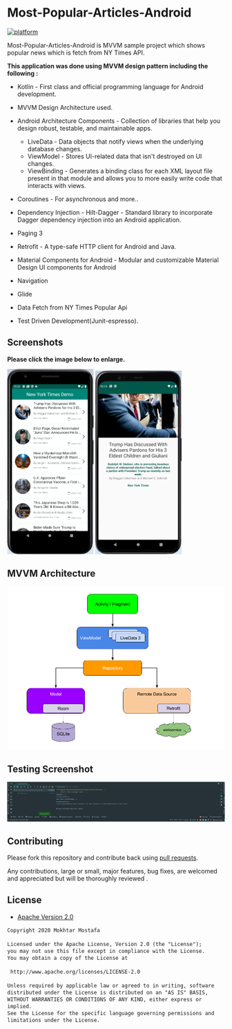 # Most-Popular-Articles-Android
[![platform](https://img.shields.io/badge/platform-Android-yellow.svg)](https://www.android.com)


Most-Popular-Articles-Android is MVVM sample project which shows popular news which is fetch from NY Times API.

**This application was done using MVVM design pattern including the following :**

- Kotlin - First class and official programming language for Android development.
- MVVM Design Architecture used.
- Android Architecture Components - Collection of libraries that help you design robust, testable, and maintainable apps.
  -  LiveData - Data objects that notify views when the underlying database changes.
  -  ViewModel - Stores UI-related data that isn't destroyed on UI changes.
  -  ViewBinding - Generates a binding class for each XML layout file present in that module and allows you to more easily write code that interacts with views.

- Coroutines - For asynchronous and more..
- Dependency Injection -
  Hilt-Dagger - Standard library to incorporate Dagger dependency injection into an Android application.
- Paging 3
- Retrofit - A type-safe HTTP client for Android and Java.
- Material Components for Android - Modular and customizable Material Design UI components for Android
- Navigation
- Glide
- Data Fetch from NY Times Popular Api
- Test Driven Development(Junit-espresso).



## Screenshots

**Please click the image below to enlarge.**


<p>
<img src="snapshotMaster.png" width="200"/>
<img src="snapshotDetail.png" width="200"/>
</p>



## MVVM Architecture


<img src="mvvmArchitecture.png"/>



##  Testing Screenshot


<img src="unitTest1.png"/>




## Contributing

Please fork this repository and contribute back using
[pull requests](https://github.com/mokhtarmoustafa/ny_times_demo_master/pulls).

Any contributions, large or small, major features, bug fixes, are welcomed and appreciated
but will be thoroughly reviewed .

## License

* [Apache Version 2.0](http://www.apache.org/licenses/LICENSE-2.0.html)

```
Copyright 2020 Mokhtar Mostafa

Licensed under the Apache License, Version 2.0 (the "License");
you may not use this file except in compliance with the License.
You may obtain a copy of the License at

 http://www.apache.org/licenses/LICENSE-2.0

Unless required by applicable law or agreed to in writing, software
distributed under the License is distributed on an "AS IS" BASIS,
WITHOUT WARRANTIES OR CONDITIONS OF ANY KIND, either express or implied.
See the License for the specific language governing permissions and
limitations under the License.

